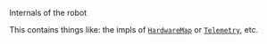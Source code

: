Internals of the robot

This contains things like: the impls of [`HardwareMap`] or [`Telemetry`], etc.

[`HardwareMap`]: crate::HardwareMap
[`Telemetry`]: crate::Telemetry